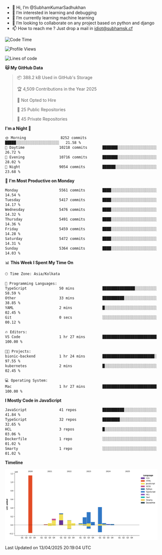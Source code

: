 - 👋 Hi, I’m @SubhamKumarSadhukhan
- 👀 I’m interested in learning and debugging
- 🌱 I’m currently learning machine learning
- 💞️ I’m looking to collaborate on any project based on python and django
- 📫 How to reach me ?
      Just drop a mail in idiot@subhamsk.cf

<!---
SubhamKumarSadhukhan/SubhamKumarSadhukhan is a ✨ special ✨ repository because its `README.md` (this file) appears on your GitHub profile.
You can click the Preview link to take a look at your changes.
--->


<!--START_SECTION:waka-->
![Code Time](http://img.shields.io/badge/Code%20Time-2%2C829%20hrs%2056%20mins-blue)

![Profile Views](http://img.shields.io/badge/Profile%20Views-0-blue)

![Lines of code](https://img.shields.io/badge/From%20Hello%20World%20I%27ve%20Written-2.8%20million%20lines%20of%20code-blue)

**🐱 My GitHub Data** 

> 📦 388.2 kB Used in GitHub's Storage 
 > 
> 🏆 4,509 Contributions in the Year 2025
 > 
> 🚫 Not Opted to Hire
 > 
> 📜 25 Public Repositories 
 > 
> 🔑 45 Private Repositories 
 > 
**I'm a Night 🦉** 

```text
🌞 Morning                8252 commits        █████░░░░░░░░░░░░░░░░░░░░   21.58 % 
🌆 Daytime                10218 commits       ███████░░░░░░░░░░░░░░░░░░   26.72 % 
🌃 Evening                10716 commits       ███████░░░░░░░░░░░░░░░░░░   28.02 % 
🌙 Night                  9054 commits        ██████░░░░░░░░░░░░░░░░░░░   23.68 % 
```
📅 **I'm Most Productive on Monday** 

```text
Monday                   5561 commits        ████░░░░░░░░░░░░░░░░░░░░░   14.54 % 
Tuesday                  5417 commits        ████░░░░░░░░░░░░░░░░░░░░░   14.17 % 
Wednesday                5476 commits        ████░░░░░░░░░░░░░░░░░░░░░   14.32 % 
Thursday                 5491 commits        ████░░░░░░░░░░░░░░░░░░░░░   14.36 % 
Friday                   5459 commits        ████░░░░░░░░░░░░░░░░░░░░░   14.28 % 
Saturday                 5472 commits        ████░░░░░░░░░░░░░░░░░░░░░   14.31 % 
Sunday                   5364 commits        ████░░░░░░░░░░░░░░░░░░░░░   14.03 % 
```


📊 **This Week I Spent My Time On** 

```text
🕑︎ Time Zone: Asia/Kolkata

💬 Programming Languages: 
TypeScript               50 mins             ███████████████░░░░░░░░░░   58.59 % 
Other                    33 mins             ██████████░░░░░░░░░░░░░░░   38.85 % 
YAML                     2 mins              █░░░░░░░░░░░░░░░░░░░░░░░░   02.45 % 
Git                      0 secs              ░░░░░░░░░░░░░░░░░░░░░░░░░   00.12 % 

🔥 Editors: 
VS Code                  1 hr 27 mins        █████████████████████████   100.00 % 

🐱‍💻 Projects: 
bionic-backend           1 hr 24 mins        ████████████████████████░   97.55 % 
kubernetes               2 mins              █░░░░░░░░░░░░░░░░░░░░░░░░   02.45 % 

💻 Operating System: 
Mac                      1 hr 27 mins        █████████████████████████   100.00 % 
```

**I Mostly Code in JavaScript** 

```text
JavaScript               41 repos            ██████████░░░░░░░░░░░░░░░   41.84 % 
TypeScript               32 repos            ████████░░░░░░░░░░░░░░░░░   32.65 % 
HCL                      3 repos             █░░░░░░░░░░░░░░░░░░░░░░░░   03.06 % 
Dockerfile               1 repo              ░░░░░░░░░░░░░░░░░░░░░░░░░   01.02 % 
Smarty                   1 repo              ░░░░░░░░░░░░░░░░░░░░░░░░░   01.02 % 
```



**Timeline**

![Lines of Code chart](https://raw.githubusercontent.com/SubhamKumarSadhukhan/SubhamKumarSadhukhan/main/assets/bar_graph.png)


 Last Updated on 13/04/2025 20:19:04 UTC
<!--END_SECTION:waka-->
